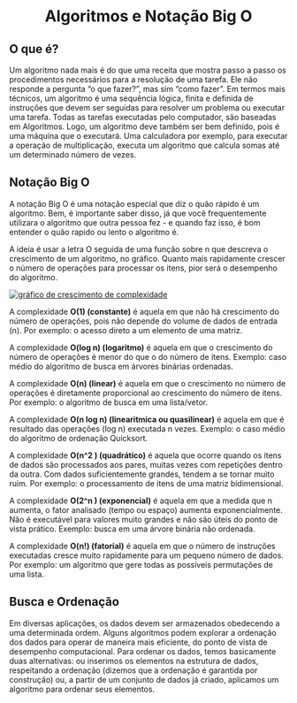 <h1  align="center"> Algoritmos e Notação Big O</h1>

## O que é?
<p>
Um algoritmo nada mais é do que uma receita que mostra passo a passo os procedimentos necessários para a resolução de uma tarefa. Ele não responde a pergunta “o que fazer?”, mas sim “como fazer”. Em termos mais técnicos, um algoritmo é uma sequência lógica, finita e definida de instruções que devem ser seguidas para resolver um problema ou executar uma tarefa. Todas as tarefas executadas pelo computador, são baseadas em Algoritmos. Logo, um algoritmo deve também ser bem definido, pois é uma máquina que o executará. Uma calculadora por exemplo, para executar a operação de multiplicação, executa um algoritmo que calcula somas até um determinado número de vezes.
</p>

## Notação Big O

<p>
A notação Big O é uma notação especial que diz o quão rápido é um algoritmo. Bem, é importante saber disso, já que você frequentemente utilizara o algoritmo que outra pessoa fez - e quando faz isso, é bom entender o quão rapido ou lento o algoritmo é.

A ideia é usar a letra O seguida de uma função sobre n que descreva o crescimento de um algoritmo, no gráfico. Quanto mais rapidamente crescer o número de operações para processar os itens, pior será o desempenho do algoritmo.

[![gráfico de crescimento de complexidade](https://res.cloudinary.com/practicaldev/image/fetch/s--u5FI10Fg--/c_limit%2Cf_auto%2Cfl_progressive%2Cq_auto%2Cw_880/https://thepracticaldev.s3.amazonaws.com/i/9f7ruqkkz9xl0937b1nf.png)](https://res.cloudinary.com/practicaldev/image/fetch/s--u5FI10Fg--/c_limit%2Cf_auto%2Cfl_progressive%2Cq_auto%2Cw_880/https://thepracticaldev.s3.amazonaws.com/i/9f7ruqkkz9xl0937b1nf.png)

A complexidade  **O(1) (constante)**  é aquela em que não há crescimento do número de operações, pois não depende do volume de dados de entrada (n). Por exemplo: o acesso direto a um elemento de uma matriz.

A complexidade  **O(log n) (logaritmo)**  é aquela em que o crescimento do número de operações é menor do que o do número de itens. Exemplo: caso médio do algoritmo de busca em árvores binárias ordenadas.

A complexidade  **O(n) (linear)**  é aquela em que o crescimento no número de operações é diretamente proporcional ao crescimento do número de itens. Por exemplo: o algoritmo de busca em uma lista/vetor.

A complexidade  **O(n log n) (linearitmica ou quasilinear)**  é aquela em que é resultado das operações (log n) executada n vezes. Exemplo: o caso médio do algoritmo de ordenação Quicksort.

A complexidade  **O(n^2 ) (quadrático)**  é aquela que ocorre quando os itens de dados são processados aos pares, muitas vezes com repetições dentro da outra. Com dados suficientemente grandes, tendem a se tornar muito ruim. Por exemplo: o processamento de itens de uma matriz bidimensional.

A complexidade  **O(2^n ) (exponencial)**  é aquela em que a medida que n aumenta, o fator analisado (tempo ou espaço) aumenta exponencialmente. Não é executável para valores muito grandes e não são úteis do ponto de vista prático. Exemplo: busca em uma árvore binária não ordenada.

A complexidade  **O(n!) (fatorial)**  é aquela em que o número de instruções executadas cresce muito rapidamente para um pequeno número de dados. Por exemplo: um algoritmo que gere todas as possíveis permutações de uma lista.
</p>

## Busca e Ordenação

<p>
Em diversas aplicações, os dados devem ser armazenados obedecendo a uma determinada ordem. Alguns algoritmos podem explorar a ordenação dos dados para operar de maneira mais eficiente, do ponto de vista de desempenho computacional. Para ordenar os dados, temos basicamente duas alternativas: ou inserimos os elementos na estrutura de dados, respeitando a ordenação (dizemos que a ordenação é garantida por construção) ou, a partir de um conjunto de dados já criado, aplicamos um algoritmo para ordenar seus elementos. 
</p>
